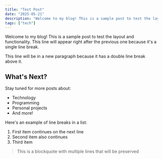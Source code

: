 ```yaml
---
title: "Test Post"
date: "2025-05-21"
description: "Welcome to my blog! This is a sample post to test the layout."
tags: ["tech"]
---
```

Welcome to my blog! This is a sample post to test the layout and functionality.
This line will appear right after the previous one because it's a single line break.

This line will be in a new paragraph because it has a double line break above it.

## What's Next?

Stay tuned for more posts about:
- Technology
- Programming
- Personal projects
- And more!

Here's an example of line breaks in a list:
1. First item
   continues on the next line
2. Second item
   also continues
3. Third item

> This is a blockquote
> with multiple lines
> that will be preserved 